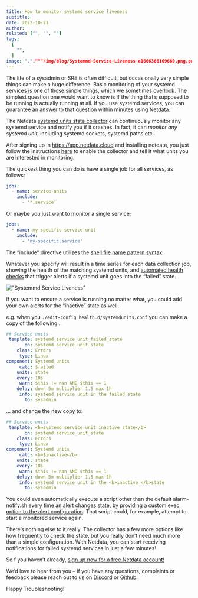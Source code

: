 ```yaml
---
title: How to monitor systemd service liveness
subtitle: 
date: 2022-10-21
author: 
related: ["", "", ""]
tags: 
  [
    "",
  ]
image: "."."""/img/blog/Systemmd-Service-Liveness-e1666366169680.png.png".png".png".png".png"""""
---
```

The life of a sysadmin or SRE is often difficult, but occasionally very simple things can make a huge difference. Basic monitoring of your systemd services is one of those simple things, which we sometimes overlook. The simplest question one would want to know is if the thing that’s supposed to be running is actually running at all. If you use systemd services, you can guarantee an answer to that question within minutes using Netdata. 



The Netdata <a href="https://learn.netdata.cloud/docs/agent/collectors/go.d.plugin/modules/systemdunits">systemd units state collector</a> can continuously monitor any systemd service and notify you if it crashes. In fact, it can <em>monitor any systemd unit</em>, including systemd sockets, systemd paths etc.

After signing up in <a href="https://app.netdata.cloud">https://app.netdata.cloud</a> and installing netdata, you just follow the instructions <a href="https://learn.netdata.cloud/docs/agent/collectors/go.d.plugin/modules/systemdunits">here</a> to enable the collector and tell it what units you are interested in monitoring. 

The quickest thing you can do is have a single job for all services, as follows:

```yaml
jobs:
  - name: service-units
    include:
      - '*.service'
```

Or maybe you just want to monitor a single service:

```yaml
jobs:
  - name: my-specific-service-unit
    include:
      - 'my-specific.service'
```

The “include” directive utilizes the <a href="https://golang.org/pkg/path/filepath/#Match">shell file name pattern syntax</a>.

Whatever you specify will result in a time series for each data collection job, showing the health of the matching systemd units, and <a href="https://github.com/netdata/netdata/blob/master/health/health.d/systemdunits.conf">automated health checks</a> that trigger alerts if a systemd unit goes into the “failed” state. 

!["Systemmd Service Liveness"](..//img/wp-archive/uploads/2022/10/Systemmd-Service-Liveness.png)

If you want to ensure a service is running no matter what, you could add your own alerts for the “inactive” state as well. 

e.g. when you <code>./edit-config health.d/systemdunits.conf</code> you can make a copy of the following…

```yaml
## Service units
 template: systemd_service_unit_failed_state
       on: systemd.service_unit_state
    class: Errors
     type: Linux
component: Systemd units
     calc: $failed
    units: state
    every: 10s
     warn: $this != nan AND $this == 1
    delay: down 5m multiplier 1.5 max 1h
     info: systemd service unit in the failed state
       to: sysadmin
```
… and change the new copy to:

```yaml
## Service units
 template: <b>systemd_service_unit_inactive_state</b>
       on: systemd.service_unit_state
    class: Errors
     type: Linux
component: Systemd units
     calc: <b>$inactive</b>
    units: state
    every: 10s
     warn: $this != nan AND $this == 1
    delay: down 5m multiplier 1.5 max 1h
     info: systemd service unit in the <b>inactive </b>state
       to: sysadmin
```

You could even automatically execute a script other than the default alarm-notify.sh every time an alert changes state, by providing a custom <a href="https://learn.netdata.cloud/docs/agent/health/reference#alarm-line-exec">exec option to the alert configuration</a>. That script could, for example, attempt to start a monitored service again.

There’s nothing else to it really. The collector has a few more options like how frequently to check the state, but you really don’t need much more than a simple configuration. With Netdata, you can start receiving notifications for failed systemd services in just a few minutes!

So f you haven’t already, <a href="https://app.netdata.cloud/">sign up now for a free Netdata account!</a>

We’d love to hear from you – if you have any questions, complaints or feedback please reach out to us on <a href="https://discord.com/invite/mPZ6WZKKG2">Discord</a> or <a href="https://github.com/netdata/netdata/">Github</a>. 

Happy Troubleshooting!
